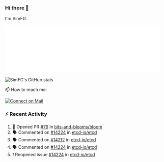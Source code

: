 ### Hi there 👋

I'm SimFG.

![Metrics](/metrics.plugin.followup.user.svg)

![SimFG's GitHub stats](https://github-readme-stats.vercel.app/api?username=SimFG&show_icons=true&theme=radical&count_private=true)

📫 How to reach me:

[![Connect on Mail](https://img.shields.io/badge/Ask%20me-anything-1abc9c.svg)](mailto:1142838399@qq.com)

### :zap: Recent Activity

<!--START_SECTION:activity-->
1. 💪 Opened PR [#79](https://github.com/bits-and-blooms/bloom/pull/79) in [bits-and-blooms/bloom](https://github.com/bits-and-blooms/bloom)
2. 🗣 Commented on [#14224](https://github.com/etcd-io/etcd/issues/14224) in [etcd-io/etcd](https://github.com/etcd-io/etcd)
3. 🗣 Commented on [#14212](https://github.com/etcd-io/etcd/issues/14212) in [etcd-io/etcd](https://github.com/etcd-io/etcd)
4. 🗣 Commented on [#14224](https://github.com/etcd-io/etcd/issues/14224) in [etcd-io/etcd](https://github.com/etcd-io/etcd)
5. ❗️ Reopened issue [#14224](https://github.com/etcd-io/etcd/issues/14224) in [etcd-io/etcd](https://github.com/etcd-io/etcd)
<!--END_SECTION:activity-->

